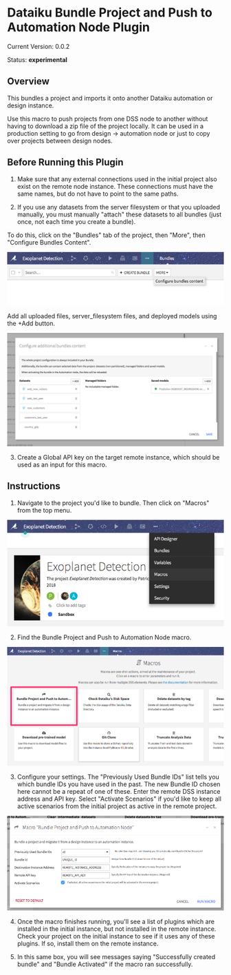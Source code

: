 # Dataiku Bundle Project and Push to Automation Node Plugin

Current Version: 0.0.2

Status:  **experimental**  

## Overview

This bundles a project and imports it onto another Dataiku automation or design instance.

Use this macro to push projects from one DSS node to another without having to download a zip file of the project locally. It can be used in a production setting to go from design -> automation node or just to copy over projects between design nodes.

## Before Running this Plugin

1. Make sure that any external connections used in the initial project also exist on the remote node instance. These connections must have the same names, but do not have to point to the same paths.

2. If you use any datasets from the server filesystem or that you uploaded manually, you must manually "attach" these datasets to all bundles (just once, not each time you create a bundle).

To do this, click on the "Bundles" tab of the project, then "More", then "Configure Bundles Content".

![Configure_bundles_content](doc/Configure_bundles_content.png)

Add all uploaded files, server_filesystem files, and deployed models using the +Add button.

![Add_objects_to_bundle](doc/Add_objects_to_bundle.png)

3. Create a Global API key on the target remote instance, which should be used as an input for this macro.

## Instructions

1. Navigate to the project you'd like to bundle. Then click on "Macros" from the top menu.

![Macros_menu](doc/Macros_menu.png)

2. Find the Bundle Project and Push to Automation Node macro.

![Macro_choice](doc/Macro_choice.png)

3. Configure your settings. The "Previously Used Bundle IDs" list tells you which bundle IDs you have used in the past. The new Bundle ID chosen here cannot be a repeat of one of these. Enter the remote DSS instance address and API key. Select "Activate Scenarios" if you'd like to keep all active scenarios from the initial project as active in the remote project.

![Macro_options](doc/Macro_options.png)

4. Once the macro finishes running, you'll see a list of plugins which are installed in the initial instance, but not installed in the remote instance. Check your project on the initial instance to see if it uses any of these plugins. If so, install them on the remote instance.

5. In this same box, you will see messages saying "Successfully created bundle" and "Bundle Activated" if the macro ran successfully.
